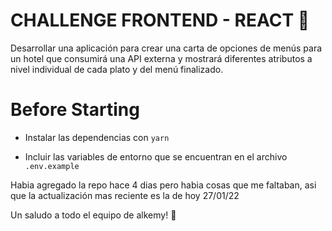 # CHALLENGE FRONTEND - REACT 🚀
Desarrollar una aplicación para crear una carta de opciones de menús para un hotel que consumirá una
API externa y mostrará diferentes atributos a nivel individual de cada plato y del menú finalizado.

# Before Starting
- Instalar las dependencias con `yarn`

- Incluir las variables de entorno que se encuentran en el archivo `.env.example`

Habia agregado la repo hace 4 dias pero habia cosas que me faltaban, 
asi que la actualización mas reciente es la de hoy 27/01/22

Un saludo a todo el equipo de alkemy! 🤟
